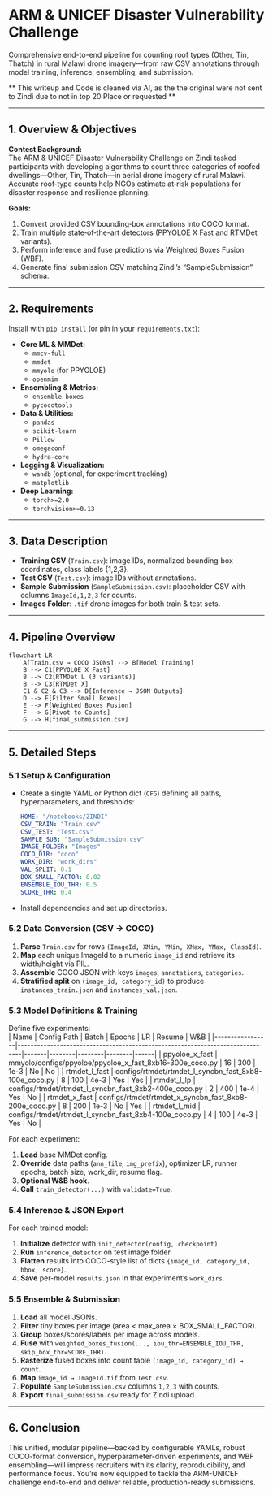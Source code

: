 # ARM & UNICEF Disaster Vulnerability Challenge  
Comprehensive end-to-end pipeline for counting roof types (Other, Tin, Thatch) in rural Malawi drone imagery—from raw CSV annotations through model training, inference, ensembling, and submission.


** This writeup and Code is cleaned via AI, as the the original were not sent to Zindi due to not in top 20 Place or requested **

---

## 1. Overview & Objectives  
**Contest Background:**  
The ARM & UNICEF Disaster Vulnerability Challenge on Zindi tasked participants with developing algorithms to count three categories of roofed dwellings—Other, Tin, Thatch—in aerial drone imagery of rural Malawi. Accurate roof‐type counts help NGOs estimate at‐risk populations for disaster response and resilience planning.

**Goals:**  
1. Convert provided CSV bounding‐box annotations into COCO format.  
2. Train multiple state‐of‐the-art detectors (PPYOLOE X Fast and RTMDet variants).  
3. Perform inference and fuse predictions via Weighted Boxes Fusion (WBF).  
4. Generate final submission CSV matching Zindi’s “SampleSubmission” schema.

---

## 2. Requirements  
Install with `pip install` (or pin in your `requirements.txt`):  
- **Core ML & MMDet:**  
  - `mmcv-full`  
  - `mmdet`  
  - `mmyolo` (for PPYOLOE)  
  - `openmim`  
- **Ensembling & Metrics:**  
  - `ensemble-boxes`  
  - `pycocotools`  
- **Data & Utilities:**  
  - `pandas`  
  - `scikit-learn`  
  - `Pillow`  
  - `omegaconf`  
  - `hydra-core`  
- **Logging & Visualization:**  
  - `wandb` (optional, for experiment tracking)  
  - `matplotlib`  
- **Deep Learning:**  
  - `torch>=2.0`  
  - `torchvision>=0.13`  

---

## 3. Data Description  
- **Training CSV** (`Train.csv`): image IDs, normalized bounding‐box coordinates, class labels {1,2,3}.  
- **Test CSV** (`Test.csv`): image IDs without annotations.  
- **Sample Submission** (`SampleSubmission.csv`): placeholder CSV with columns `ImageId,1,2,3` for counts.  
- **Images Folder**: `.tif` drone images for both train & test sets.

---

## 4. Pipeline Overview  
```mermaid
flowchart LR
    A[Train.csv → COCO JSONs] --> B[Model Training]
    B --> C1[PPYOLOE X Fast]
    B --> C2[RTMDet L (3 variants)]
    B --> C3[RTMDet X]
    C1 & C2 & C3 --> D[Inference → JSON Outputs]
    D --> E[Filter Small Boxes]
    E --> F[Weighted Boxes Fusion]
    F --> G[Pivot to Counts]
    G --> H[final_submission.csv]
```

---

## 5. Detailed Steps  

### 5.1 Setup & Configuration  
- Create a single YAML or Python dict (`CFG`) defining all paths, hyperparameters, and thresholds:  
  ```yaml
  HOME: "/notebooks/ZINDI"
  CSV_TRAIN: "Train.csv"
  CSV_TEST: "Test.csv"
  SAMPLE_SUB: "SampleSubmission.csv"
  IMAGE_FOLDER: "Images"
  COCO_DIR: "coco"
  WORK_DIR: "work_dirs"
  VAL_SPLIT: 0.1
  BOX_SMALL_FACTOR: 0.02
  ENSEMBLE_IOU_THR: 0.5
  SCORE_THR: 0.4
  ```
- Install dependencies and set up directories.

### 5.2 Data Conversion (CSV → COCO)  
1. **Parse** `Train.csv` for rows `(ImageId, XMin, YMin, XMax, YMax, ClassId)`.  
2. **Map** each unique ImageId to a numeric `image_id` and retrieve its width/height via PIL.  
3. **Assemble** COCO JSON with keys `images`, `annotations`, `categories`.  
4. **Stratified split** on `(image_id, category_id)` to produce `instances_train.json` and `instances_val.json`.

### 5.3 Model Definitions & Training  
Define five experiments:  
| Name            | Config Path                                                                 | Batch | Epochs | LR     | Resume | W&B  |
|-----------------|-------------------------------------------------------------------------------|-------|--------|--------|--------|------|
| ppyoloe_x_fast  | mmyolo/configs/ppyoloe/ppyoloe_x_fast_8xb16-300e_coco.py                     | 16    | 300    | 1e-3   | No     | No   |
| rtmdet_l_fast   | configs/rtmdet/rtmdet_l_syncbn_fast_8xb8-100e_coco.py                        | 8     | 100    | 4e-3   | Yes    | Yes  |
| rtmdet_l_lp     | configs/rtmdet/rtmdet_l_syncbn_fast_8xb2-400e_coco.py                        | 2     | 400    | 1e-4   | Yes    | No   |
| rtmdet_x_fast   | configs/rtmdet/rtmdet_x_syncbn_fast_8xb8-200e_coco.py                        | 8     | 200    | 1e-3   | No     | Yes  |
| rtmdet_l_mid    | configs/rtmdet/rtmdet_l_syncbn_fast_8xb4-100e_coco.py                        | 4     | 100    | 4e-3   | Yes    | No   |

For each experiment:  
1. **Load** base MMDet config.  
2. **Override** data paths (`ann_file`, `img_prefix`), optimizer LR, runner epochs, batch size, work_dir, resume flag.  
3. **Optional W&B hook**.  
4. **Call** `train_detector(...)` with `validate=True`.  

### 5.4 Inference & JSON Export  
For each trained model:  
1. **Initialize** detector with `init_detector(config, checkpoint)`.  
2. **Run** `inference_detector` on test image folder.  
3. **Flatten** results into COCO-style list of dicts `{image_id, category_id, bbox, score}`.  
4. **Save** per-model `results.json` in that experiment’s `work_dirs`.

### 5.5 Ensemble & Submission  
1. **Load** all model JSONs.  
2. **Filter** tiny boxes per image (area < max_area × BOX_SMALL_FACTOR).  
3. **Group** boxes/scores/labels per image across models.  
4. **Fuse** with `weighted_boxes_fusion(..., iou_thr=ENSEMBLE_IOU_THR, skip_box_thr=SCORE_THR)`.  
5. **Rasterize** fused boxes into count table `(image_id, category_id) → count`.  
6. **Map** `image_id → ImageId.tif` from `Test.csv`.  
7. **Populate** `SampleSubmission.csv` columns `1,2,3` with counts.  
8. **Export** `final_submission.csv` ready for Zindi upload.

---

## 6. Conclusion  
This unified, modular pipeline—backed by configurable YAMLs, robust COCO-format conversion, hyperparameter-driven experiments, and WBF ensembling—will impress recruiters with its clarity, reproducibility, and performance focus. You’re now equipped to tackle the ARM-UNICEF challenge end-to-end and deliver reliable, production-ready submissions.
